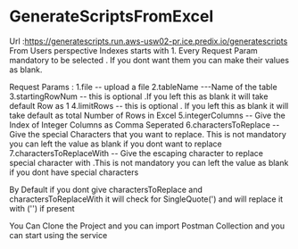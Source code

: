 # GenerateScriptsFromExcel

Url :https://generatescripts.run.aws-usw02-pr.ice.predix.io/generatescripts
From Users perspective Indexes starts with 1.
Every Request Param mandatory to be selected . If you dont want them you can make their values as blank.

Request Params :
1.file -- upload a file
2.tableName ---Name of the table
3.startingRowNum -- this is optional  .If you left this as blank it will take default Row as 1
4.limitRows  -- this is optional . If you left this as blank it will take default as total Number of Rows in Excel
5.integerColumns -- Give the Index of Integer Columns as Comma Seperated
6.charactersToReplace  -- Give the special Characters that you want to replace. This is not mandatory you can left the value as blank if you dont want to replace 
7.charactersToReplaceWith -- Give the escaping character to replace special character with .This is not mandatory you can left the value as blank if you dont have special characters

By Default if you dont give charactersToReplace and charactersToReplaceWith it will check for SingleQuote(') and will replace it with ('') if present


You Can Clone the Project and you can import Postman Collection and you can start using the service
